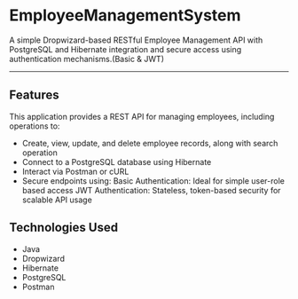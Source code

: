 #  EmployeeManagementSystem

A simple Dropwizard-based RESTful Employee Management API with PostgreSQL and Hibernate integration and secure access using authentication mechanisms.(Basic & JWT)


---

##  Features

This application provides a REST API for managing employees, including operations to:
- Create, view, update, and delete employee records, along with search operation
- Connect to a PostgreSQL database using Hibernate
- Interact via Postman or cURL
- Secure endpoints using:
Basic Authentication: Ideal for simple user-role based access 
JWT  Authentication: Stateless, token-based security for scalable API usage


## Technologies Used
- Java
- Dropwizard
- Hibernate
- PostgreSQL
- Postman
